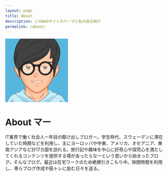 ```yaml
---
layout: page
title: About
description: このWebサイトのテーマと私の自己紹介
permalink: /about/
---
```


<img class="img-rounded" src="/assets/img/uploads/profile.png" alt="マー" width="200">

# About マー

IT業界で働く社会人一年目の駆け出しブロガー。学生時代、スウェーデンに滞在していた時期などを利用し、主にヨーロッパや中東、アメリカ、オセアニア、東南アジアなど計17カ国を訪れる。旅行記や趣味を中心に好奇心や探究心を満たしてくれるコンテンツを提供する場があったらなーという思いから始まったブログ。そんなブログ。最近は在宅ワークのため絶賛引きこもり中。隙間時間を利用し、専らブログ作成や筋トレに励む日々を送る。